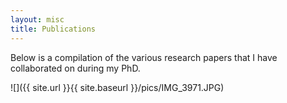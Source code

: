 ```yaml
---
layout: misc
title: Publications
---
```

Below is a compilation of the various research papers that I have collaborated on during my PhD. 

![]({{ site.url }}{{ site.baseurl }}/pics/IMG_3971.JPG)


